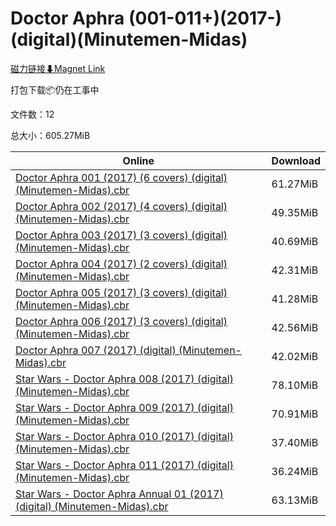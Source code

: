 # Doctor Aphra (001-011+)(2017-)(digital)(Minutemen-Midas)

[磁力链接⬇Magnet Link](magnet:?xt=urn:btih:28aa4ec3167d58d0e28c7b91c6fe090278667869&dn=Doctor%20Aphra%20%28001-011%2B%29%282017-%29%28digital%29%28Minutemen-Midas%29)

打包下载📦仍在工事中

文件数：12

总大小：605.27MiB

Online | Download
--- | ---
[Doctor Aphra 001 (2017) (6 covers) (digital) (Minutemen-Midas).cbr](https://github.com/alicewish/markdown/blob/master/comic/Doctor-Aphra-001-2017-6-covers-digital-Minutemen-Midas-cbr.md) | 61.27MiB
[Doctor Aphra 002 (2017) (4 covers) (digital) (Minutemen-Midas).cbr](https://github.com/alicewish/markdown/blob/master/comic/Doctor-Aphra-002-2017-4-covers-digital-Minutemen-Midas-cbr.md) | 49.35MiB
[Doctor Aphra 003 (2017) (3 covers) (digital) (Minutemen-Midas).cbr](https://github.com/alicewish/markdown/blob/master/comic/Doctor-Aphra-003-2017-3-covers-digital-Minutemen-Midas-cbr.md) | 40.69MiB
[Doctor Aphra 004 (2017) (2 covers) (digital) (Minutemen-Midas).cbr](https://github.com/alicewish/markdown/blob/master/comic/Doctor-Aphra-004-2017-2-covers-digital-Minutemen-Midas-cbr.md) | 42.31MiB
[Doctor Aphra 005 (2017) (3 covers) (digital) (Minutemen-Midas).cbr](https://github.com/alicewish/markdown/blob/master/comic/Doctor-Aphra-005-2017-3-covers-digital-Minutemen-Midas-cbr.md) | 41.28MiB
[Doctor Aphra 006 (2017) (3 covers) (digital) (Minutemen-Midas).cbr](https://github.com/alicewish/markdown/blob/master/comic/Doctor-Aphra-006-2017-3-covers-digital-Minutemen-Midas-cbr.md) | 42.56MiB
[Doctor Aphra 007 (2017) (digital) (Minutemen-Midas).cbr](https://github.com/alicewish/markdown/blob/master/comic/Doctor-Aphra-007-2017-digital-Minutemen-Midas-cbr.md) | 42.02MiB
[Star Wars - Doctor Aphra 008 (2017) (digital) (Minutemen-Midas).cbr](https://github.com/alicewish/markdown/blob/master/comic/Star-Wars-Doctor-Aphra-008-2017-digital-Minutemen-Midas-cbr.md) | 78.10MiB
[Star Wars - Doctor Aphra 009 (2017) (digital) (Minutemen-Midas).cbr](https://github.com/alicewish/markdown/blob/master/comic/Star-Wars-Doctor-Aphra-009-2017-digital-Minutemen-Midas-cbr.md) | 70.91MiB
[Star Wars - Doctor Aphra 010 (2017) (digital) (Minutemen-Midas).cbr](https://github.com/alicewish/markdown/blob/master/comic/Star-Wars-Doctor-Aphra-010-2017-digital-Minutemen-Midas-cbr.md) | 37.40MiB
[Star Wars - Doctor Aphra 011 (2017) (digital) (Minutemen-Midas).cbr](https://github.com/alicewish/markdown/blob/master/comic/Star-Wars-Doctor-Aphra-011-2017-digital-Minutemen-Midas-cbr.md) | 36.24MiB
[Star Wars - Doctor Aphra Annual 01 (2017) (digital) (Minutemen-Midas).cbr](https://github.com/alicewish/markdown/blob/master/comic/Star-Wars-Doctor-Aphra-Annual-01-2017-digital-Minutemen-Midas-cbr.md) | 63.13MiB